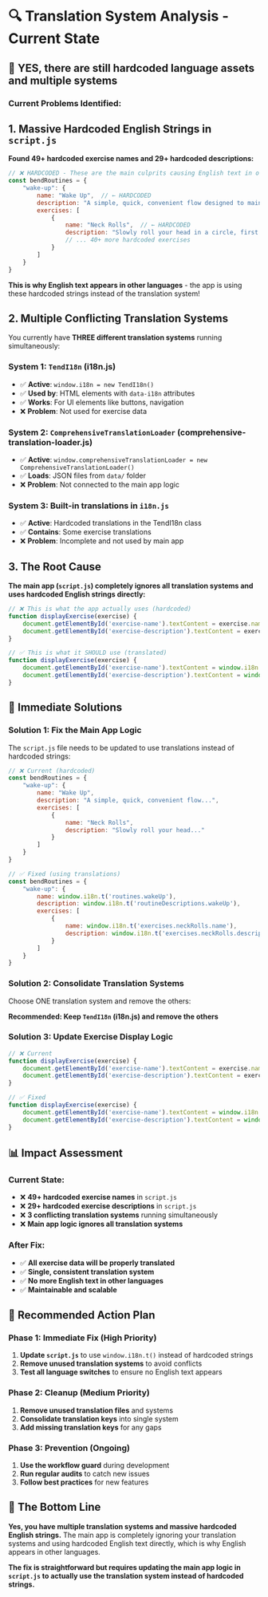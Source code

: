 # 🔍 Translation System Analysis - Current State

## 🚨 **YES, there are still hardcoded language assets and multiple systems**

### **Current Problems Identified:**

## 1. **Massive Hardcoded English Strings in `script.js`**

**Found 49+ hardcoded exercise names and 29+ hardcoded descriptions:**

```javascript
// ❌ HARDCODED - These are the main culprits causing English text in other languages
const bendRoutines = {
    "wake-up": {
        name: "Wake Up",  // ← HARDCODED
        description: "A simple, quick, convenient flow designed to maintain mobility and range of motion. Doable anytime, anywhere.",  // ← HARDCODED
        exercises: [
            {
                name: "Neck Rolls",  // ← HARDCODED
                description: "Slowly roll your head in a circle, first clockwise, then counterclockwise. Keep movements gentle and controlled.",  // ← HARDCODED
                // ... 40+ more hardcoded exercises
            }
        ]
    }
}
```

**This is why English text appears in other languages** - the app is using these hardcoded strings instead of the translation system!

## 2. **Multiple Conflicting Translation Systems**

You currently have **THREE different translation systems** running simultaneously:

### **System 1: `TendI18n` (i18n.js)**
- ✅ **Active**: `window.i18n = new TendI18n()`
- ✅ **Used by**: HTML elements with `data-i18n` attributes
- ✅ **Works**: For UI elements like buttons, navigation
- ❌ **Problem**: Not used for exercise data

### **System 2: `ComprehensiveTranslationLoader` (comprehensive-translation-loader.js)**
- ✅ **Active**: `window.comprehensiveTranslationLoader = new ComprehensiveTranslationLoader()`
- ✅ **Loads**: JSON files from `data/` folder
- ❌ **Problem**: Not connected to the main app logic

### **System 3: Built-in translations in `i18n.js`**
- ✅ **Active**: Hardcoded translations in the TendI18n class
- ✅ **Contains**: Some exercise translations
- ❌ **Problem**: Incomplete and not used by main app

## 3. **The Root Cause**

**The main app (`script.js`) completely ignores all translation systems and uses hardcoded English strings directly:**

```javascript
// ❌ This is what the app actually uses (hardcoded)
function displayExercise(exercise) {
    document.getElementById('exercise-name').textContent = exercise.name;  // ← HARDCODED
    document.getElementById('exercise-description').textContent = exercise.description;  // ← HARDCODED
}

// ✅ This is what it SHOULD use (translated)
function displayExercise(exercise) {
    document.getElementById('exercise-name').textContent = window.i18n.t(`exercises.${exercise.id}.name`);
    document.getElementById('exercise-description').textContent = window.i18n.t(`exercises.${exercise.id}.description`);
}
```

## 🎯 **Immediate Solutions**

### **Solution 1: Fix the Main App Logic**

The `script.js` file needs to be updated to use translations instead of hardcoded strings:

```javascript
// ❌ Current (hardcoded)
const bendRoutines = {
    "wake-up": {
        name: "Wake Up",
        description: "A simple, quick, convenient flow...",
        exercises: [
            {
                name: "Neck Rolls",
                description: "Slowly roll your head..."
            }
        ]
    }
}

// ✅ Fixed (using translations)
const bendRoutines = {
    "wake-up": {
        name: window.i18n.t('routines.wakeUp'),
        description: window.i18n.t('routineDescriptions.wakeUp'),
        exercises: [
            {
                name: window.i18n.t('exercises.neckRolls.name'),
                description: window.i18n.t('exercises.neckRolls.description')
            }
        ]
    }
}
```

### **Solution 2: Consolidate Translation Systems**

Choose ONE translation system and remove the others:

**Recommended: Keep `TendI18n` (i18n.js) and remove the others**

### **Solution 3: Update Exercise Display Logic**

```javascript
// ❌ Current
function displayExercise(exercise) {
    document.getElementById('exercise-name').textContent = exercise.name;
    document.getElementById('exercise-description').textContent = exercise.description;
}

// ✅ Fixed
function displayExercise(exercise) {
    document.getElementById('exercise-name').textContent = window.i18n.t(`exercises.${exercise.id}.name`);
    document.getElementById('exercise-description').textContent = window.i18n.t(`exercises.${exercise.id}.description`);
}
```

## 📊 **Impact Assessment**

### **Current State:**
- ❌ **49+ hardcoded exercise names** in `script.js`
- ❌ **29+ hardcoded exercise descriptions** in `script.js`
- ❌ **3 conflicting translation systems** running simultaneously
- ❌ **Main app logic ignores all translation systems**

### **After Fix:**
- ✅ **All exercise data will be properly translated**
- ✅ **Single, consistent translation system**
- ✅ **No more English text in other languages**
- ✅ **Maintainable and scalable**

## 🚀 **Recommended Action Plan**

### **Phase 1: Immediate Fix (High Priority)**
1. **Update `script.js`** to use `window.i18n.t()` instead of hardcoded strings
2. **Remove unused translation systems** to avoid conflicts
3. **Test all language switches** to ensure no English text appears

### **Phase 2: Cleanup (Medium Priority)**
1. **Remove unused translation files** and systems
2. **Consolidate translation keys** into single system
3. **Add missing translation keys** for any gaps

### **Phase 3: Prevention (Ongoing)**
1. **Use the workflow guard** during development
2. **Run regular audits** to catch new issues
3. **Follow best practices** for new features

## 🎯 **The Bottom Line**

**Yes, you have multiple translation systems and massive hardcoded English strings.** The main app is completely ignoring your translation systems and using hardcoded English text directly, which is why English appears in other languages.

**The fix is straightforward but requires updating the main app logic in `script.js` to actually use the translation system instead of hardcoded strings.**
